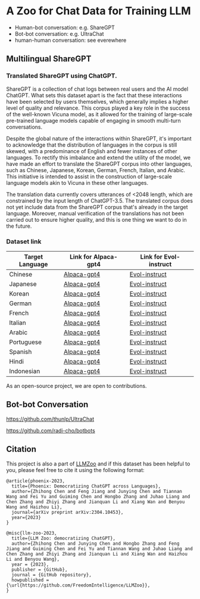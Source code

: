 # A Zoo for Chat Data for Training LLM

- Human-bot conversation: e.g. ShareGPT
- Bot-bot conversation: e.g. UltraChat
- human-human conversation: see everewhere

## Multilingual ShareGPT
###  Translated ShareGPT  using ChatGPT.

ShareGPT is a collection of chat logs between real users and the AI model ChatGPT. What sets this dataset apart is the fact that these interactions have been selected by users themselves, which generally implies a higher level of quality and relevance. This corpus played a key role in the success of the well-known Vicuna model, as it allowed for the training of large-scale pre-trained language models capable of engaging in smooth multi-turn conversations.

Despite the global nature of the interactions within ShareGPT, it's important to acknowledge that the distribution of languages in the corpus is still skewed, with a predominance of English and fewer instances of other languages. To rectify this imbalance and extend the utility of the model, we have made an effort to translate the ShareGPT corpus into other languages, such as Chinese, Japanese, Korean, German, French, Italian, and Arabic. This initiative is intended to assist in the construction of large-scale language models akin to Vicuna in these other languages.

The translation data currently covers utterances of <2048 length, which are constrained by the input length of ChatGPT-3.5. The translated corpus does not yet include data from the ShareGPT corpus that's already in the target language. Moreover, manual verification of the translations has not been carried out to ensure higher quality, and this is one thing we want to do in the future.

### Dataset link
|Target Language|Link for Alpaca-gpt4|Link for Evol-instruct|
| ------ | ------ | ------ |
| Chinese |[Alpaca-gpt4](https://huggingface.co/datasets/FreedomIntelligence/alpaca-gpt4-chinese)|[Evol-instruct](https://huggingface.co/datasets/FreedomIntelligence/evol-instruct-chinese)
| Japanese |[Alpaca-gpt4](https://huggingface.co/datasets/FreedomIntelligence/alpaca-gpt4-japanese)|[Evol-instruct](https://huggingface.co/datasets/FreedomIntelligence/evol-instruct-japanese)|
| Korean |[Alpaca-gpt4](https://huggingface.co/datasets/FreedomIntelligence/alpaca-gpt4-korean)|[Evol-instruct](https://huggingface.co/datasets/FreedomIntelligence/evol-instruct-korean)|
| German |[Alpaca-gpt4](https://huggingface.co/datasets/FreedomIntelligence/alpaca-gpt4-deutsch)|[Evol-instruct](https://huggingface.co/datasets/FreedomIntelligence/evol-instruct-deutsch)|
| French |[Alpaca-gpt4](https://huggingface.co/datasets/FreedomIntelligence/alpaca-gpt4-french)|[Evol-instruct](https://huggingface.co/datasets/FreedomIntelligence/evol-instruct-french)|
| Italian |[Alpaca-gpt4](https://huggingface.co/datasets/FreedomIntelligence/alpaca-gpt4-italian)|[Evol-instruct](https://huggingface.co/datasets/FreedomIntelligence/evol-instruct-italian)|
| Arabic |[Alpaca-gpt4](https://huggingface.co/datasets/FreedomIntelligence/alpaca-gpt4-arabic)|[Evol-instruct](https://huggingface.co/datasets/FreedomIntelligence/evol-instruct-arabic)|
| Portuguese |[Alpaca-gpt4](https://huggingface.co/datasets/FreedomIntelligence/alpaca-gpt4-portuguese)|[Evol-instruct](https://huggingface.co/datasets/FreedomIntelligence/evol-instruct-portuguese)|
| Spanish |[Alpaca-gpt4](https://huggingface.co/datasets/FreedomIntelligence/alpaca-gpt4-spanish)|[Evol-instruct](https://huggingface.co/datasets/FreedomIntelligence/evol-instruct-spanish)|
| Hindi |[Alpaca-gpt4](https://huggingface.co/datasets/FreedomIntelligence/alpaca-gpt4-hindi)|[Evol-instruct](https://huggingface.co/datasets/FreedomIntelligence/evol-instruct-hindi)|
| Indonesian |[Alpaca-gpt4](https://huggingface.co/datasets/FreedomIntelligence/alpaca-gpt4-indonesian)|[Evol-instruct](https://huggingface.co/datasets/FreedomIntelligence/evol-instruct-indonesian)|

As an open-source project, we are open to contributions.

## Bot-bot Conversation
https://github.com/thunlp/UltraChat

https://github.com/radi-cho/botbots


## Citation
This project is also a part of [LLMZoo](https://github.com/FreedomIntelligence/LLMZoo) and if this dataset has been helpful to you, please feel free to cite it using the following format:

```angular2
@article{phoenix-2023,
  title={Phoenix: Democratizing ChatGPT across Languages},
  author={Zhihong Chen and Feng Jiang and Junying Chen and Tiannan Wang and Fei Yu and Guiming Chen and Hongbo Zhang and Juhao Liang and Chen Zhang and Zhiyi Zhang and Jianquan Li and Xiang Wan and Benyou Wang and Haizhou Li},
  journal={arXiv preprint arXiv:2304.10453},
  year={2023}
}
```

```angular2
@misc{llm-zoo-2023,
  title={LLM Zoo: democratizing ChatGPT},
  author={Zhihong Chen and Junying Chen and Hongbo Zhang and Feng Jiang and Guiming Chen and Fei Yu and Tiannan Wang and Juhao Liang and Chen Zhang and Zhiyi Zhang and Jianquan Li and Xiang Wan and Haizhou Li and Benyou Wang},
  year = {2023},
  publisher = {GitHub},
  journal = {GitHub repository},
  howpublished = {\url{https://github.com/FreedomIntelligence/LLMZoo}},
}
```

